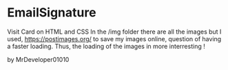 # EmailSignature

Visit Card on HTML and CSS
In the /img folder there are all the images but I used, https://postimages.org/
to save my images online, question of having a faster loading.
Thus, the loading of the images in more interresting !


by MrDeveloper01010
